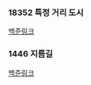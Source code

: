 ### 18352 특정 거리 도시

[백준링크](https://www.acmicpc.net/problem/18352)

### 1446 지름길

[백준링크](https://www.acmicpc.net/problem/1446)
